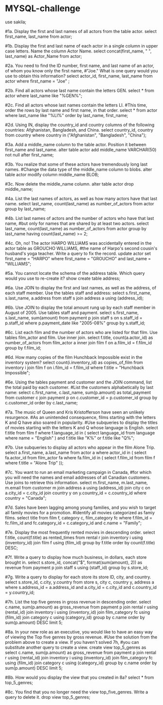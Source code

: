 # MYSQL-challenge

use sakila;

#1a. Display the first and last names of all actors from the table actor.
select first_name, last_name
from actor;

#1b. Display the first and last name of each actor in a single column in upper case letters. Name the column Actor Name.
select concat(first_name, " ", last_name) as Actor_Name
from actor;

#2a. You need to find the ID number, first name, and last name of an actor, of whom you know only the first name, 
#"Joe." What is one query would you use to obtain this information?
select actor_id, first_name, last_name from actor 
where first_name = "Joe" ;

#2b. Find all actors whose last name contain the letters GEN.
select * from actor 
where last_name like "%GEN%";

#2c. Find all actors whose last names contain the letters LI. 
#This time, order the rows by last name and first name, in that order.
select * from actor 
where last_name like "%LI%" 
order by last_name, first_name;

#2d. Using IN, display the country_id and country columns of the following countries: Afghanistan, Bangladesh, and China.
select country_id, country from country 
where country in ("Afghanistan", "Bangladesh", "China");

#3a. Add a middle_name column to the table actor. Position it between first_name and last_name.
alter table actor add middle_name VARCHAR(50) not null after first_name;

#3b. You realize that some of these actors have tremendously long last names. 
#Change the data type of the middle_name column to blobs.
alter table actor modify column middle_name BLOB;

#3c. Now delete the middle_name column.
alter table actor drop middle_name;

#4a. List the last names of actors, as well as how many actors have that last name.
select last_name, count(last_name) as number_of_actors from actor 
group by last_name;

#4b. List last names of actors and the number of actors who have that last name, 
#but only for names that are shared by at least two actors.
select last_name, count(last_name) as number_of_actors from actor 
group by last_name having count(last_name) >= 2;

#4c. Oh, no! The actor HARPO WILLIAMS was accidentally entered in the actor table as GROUCHO WILLIAMS, 
#the name of Harpo's second cousin's husband's yoga teacher. Write a query to fix the record.
update actor set first_name = "HARPO" 
where first_name = "GROUCHO" and last_name = "WILLIAMS";

#5a. You cannot locate the schema of the address table. Which query would you use to re-create it?
show create table address;

#6a. Use JOIN to display the first and last names, as well as the address, of each staff member. Use the tables staff and address:
select s.first_name, s.last_name, a.address from staff s
join address a using (address_id);

#6b. Use JOIN to display the total amount rung up by each staff member in August of 2005. Use tables staff and payment.
select s.first_name, s.last_name, sum(amount) from payment p
join staff s
on s.staff_id = p.staff_id
where p.payment_date like  "2005-08%"
group by s.staff_id;

#6c. List each film and the number of actors who are listed for that film. Use tables film_actor and film. Use inner join.
select f.title, count(a.actor_id) as number_of_actors from film_actor a
inner join film f
on a.film_id = f.film_id
group by f.film_id;

#6d. How many copies of the film Hunchback Impossible exist in the inventory system?
select count(i.inventory_id) as copies_of_film from inventory i
join film f
on i.film_id = f.film_id
where f.title = "Hunchback Impossible";

#6e. Using the tables payment and customer and the JOIN command, list the total paid by each customer. 
#List the customers alphabetically by last name:
select c.first_name, c.last_name, sum(p.amount) as total_payment from customer c
join payment p
on c.customer_id = p.customer_id
group by c.customer_id
order by c.last_name;

#7a. The music of Queen and Kris Kristofferson have seen an unlikely resurgence. 
#As an unintended consequence, films starting with the letters K and Q have also soared in popularity. 
#Use subqueries to display the titles of movies starting with the letters K and Q whose language is English.
select f.title from film f
where f.language_id in
(
select language_id from language
where name = "English"
)
and f.title like "K%" or f.title like "Q%";

#7b. Use subqueries to display all actors who appear in the film Alone Trip.
select a.first_name, a.last_name from actor a
where actor_id in
(
select fa.actor_id from film_actor fa
where fa.film_id in
(
select f.film_id from film f
where f.title = "Alone Trip"
));

#7c. You want to run an email marketing campaign in Canada, 
#for which you will need the names and email addresses of all Canadian customers. Use joins to retrieve this information.
select m.first_name, m.last_name, m.email from customer m
join address a using (address_id)
join city c on a.city_id = c.city_id
join country y on y.country_id = c.country_id
where country = "Canada";

#7d. Sales have been lagging among young families, and you wish to target all family movies for a promotion. 
#Identify all movies categorized as famiy films.
select title from film f, category c, film_category fc
where  f.film_id = fc.film_id
and fc.category_id = c.category_id
and c.name = "Family";

#7e. Display the most frequently rented movies in descending order.
select f.title, count(f.title) as rented_times from rental r
join inventory i using (inventory_id)
join film f using (film_id)
group by f.title
order by count(f.title) DESC;

#7f. Write a query to display how much business, in dollars, each store brought in.
select s.store_id, concat("$", format(sum(amount), 2)) as revenue from payment p
join staff s using (staff_id)
group by s.store_id;

#7g. Write a query to display for each store its store ID, city, and country.
select s.store_id, c.city, y.country from store s, city c, country y, address a
where s.address_id = a.address_id
and a.city_id = c.city_id
and c.country_id = y.country_id;

#7h. List the top five genres in gross revenue in descending order.
select c.name, sum(p.amount) as gross_revenue from payment p 
join rental r using (rental_id)
join inventory i using (inventory_id)
join film_category fc using (film_id)
join category c using (category_id)
group by c.name
order by sum(p.amount) DESC limit 5;

#8a. In your new role as an executive, you would like to have an easy way of viewing the Top five genres by gross revenue. 
#Use the solution from the problem above to create a view. If you haven't solved 7h, 
#you can substitute another query to create a view.
create view top_5_genres as 
select c.name, sum(p.amount) as gross_revenue from payment p 
join rental r using (rental_id)
join inventory i using (inventory_id)
join film_category fc using (film_id)
join category c using (category_id)
group by c.name
order by sum(p.amount) DESC limit 5;

#8b. How would you display the view that you created in 8a?
select * from top_5_genres;

#8c. You find that you no longer need the view top_five_genres. Write a query to delete it.
drop view top_5_genres;
